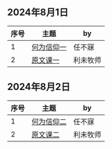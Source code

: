 
## 2024年8月1日

|序号|主题|by|
|---|----|---|
|1|[何为信仰一](https://carmelbible.sgp1.digitaloceanspaces.com/csmp2024/0101_f.mp3)|任不寐|
|2|[原文课一](https://carmelbible.sgp1.digitaloceanspaces.com/csmp2024/0102_f.mp3)|利未牧师|

## 2024年8月2日

|序号|主题|by|
|---|----|---|
|1|[何为信仰二](https://carmelbible.sgp1.digitaloceanspaces.com/csmp2024/0201_f.mp3)|任不寐|
|2|[原文课二](https://carmelbible.sgp1.digitaloceanspaces.com/csmp2024/0101_f.mp3)|利未牧师|